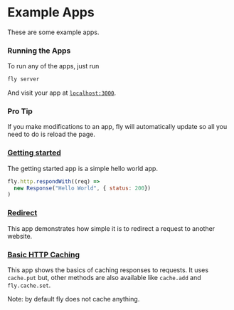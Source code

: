 # Example Apps
These are some example apps.

### Running the Apps
To run any of the apps, just run
```bash
fly server
```
And visit your app at [`localhost:3000`](http://localhost:3000).

### Pro Tip
If you make modifications to an app, fly will automatically update so all you need to do is reload the page.

### [Getting started](https://github.com/superfly/fly/tree/master/apps/getting-started)
The getting started app is a simple hello world app.
```JavaScript
fly.http.respondWith((req) =>
  new Response("Hello World", { status: 200})
)
```

### [Redirect](https://github.com/superfly/fly/tree/master/apps/redirect)
This app demonstrates how simple it is to redirect a request to another website.

### [Basic HTTP Caching](https://github.com/superfly/fly/tree/master/apps/caching)
This app shows the basics of caching responses to requests. It uses `cache.put` but, other methods are also available like `cache.add` and `fly.cache.set`.

Note: by default fly does not cache anything.
